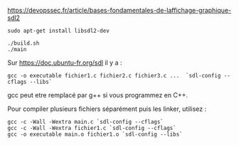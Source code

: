 https://devopssec.fr/article/bases-fondamentales-de-laffichage-graphique-sdl2

```
sudo apt-get install libsdl2-dev

./build.sh
./main
```


Sur https://doc.ubuntu-fr.org/sdl il y a : 

```
gcc -o executable fichier1.c fichier2.c fichier3.c ...  `sdl-config --cflags --libs` 
```

gcc peut etre remplacé par g++ si vous programmez en C++.

Pour compiler plusieurs fichiers séparément puis les linker, utilisez :

```
gcc -c -Wall -Wextra main.c `sdl-config --cflags`
gcc -c -Wall -Wextra fichier1.c `sdl-config --cflags`
gcc -o executable main.o fichier1.o `sdl-config --libs`
```
